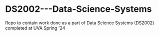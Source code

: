 # DS2002---Data-Science-Systems
Repo to contain work done as a part of Data Science Systems (DS2002) completed at UVA Spring '24
